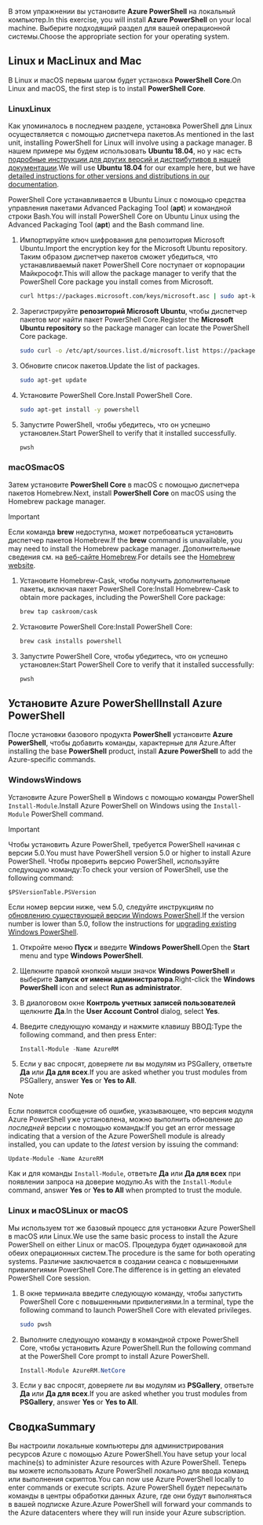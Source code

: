 <span data-ttu-id="a4ca7-101">В этом упражнении вы установите **Azure PowerShell** на локальный компьютер.</span><span class="sxs-lookup"><span data-stu-id="a4ca7-101">In this exercise, you will install **Azure PowerShell** on your local machine.</span></span> <span data-ttu-id="a4ca7-102">Выберите подходящий раздел для вашей операционной системы.</span><span class="sxs-lookup"><span data-stu-id="a4ca7-102">Choose the appropriate section for your operating system.</span></span>

## <a name="linux-and-mac"></a><span data-ttu-id="a4ca7-103">Linux и Mac</span><span class="sxs-lookup"><span data-stu-id="a4ca7-103">Linux and Mac</span></span>
<span data-ttu-id="a4ca7-104">В Linux и macOS первым шагом будет установка **PowerShell Core**.</span><span class="sxs-lookup"><span data-stu-id="a4ca7-104">On Linux and macOS, the first step is to install **PowerShell Core**.</span></span>

### <a name="linux"></a><span data-ttu-id="a4ca7-105">Linux</span><span class="sxs-lookup"><span data-stu-id="a4ca7-105">Linux</span></span>
<span data-ttu-id="a4ca7-106">Как упоминалось в последнем разделе, установка PowerShell для Linux осуществляется с помощью диспетчера пакетов.</span><span class="sxs-lookup"><span data-stu-id="a4ca7-106">As mentioned in the last unit, installing PowerShell for Linux will involve using a package manager.</span></span> <span data-ttu-id="a4ca7-107">В нашем примере мы будем использовать **Ubuntu 18.04**, но у нас есть [подробные инструкции для других версий и дистрибутивов в нашей документации](https://docs.microsoft.com/powershell/scripting/setup/installing-powershell-core-on-linux).</span><span class="sxs-lookup"><span data-stu-id="a4ca7-107">We will use **Ubuntu 18.04** for our example here, but we have [detailed instructions for other versions and distributions in our documentation](https://docs.microsoft.com/powershell/scripting/setup/installing-powershell-core-on-linux).</span></span>

<span data-ttu-id="a4ca7-108">PowerShell Core устанавливается в Ubuntu Linux с помощью средства управления пакетами Advanced Packaging Tool (**apt**) и командной строки Bash.</span><span class="sxs-lookup"><span data-stu-id="a4ca7-108">You will install PowerShell Core on Ubuntu Linux using the Advanced Packaging Tool (**apt**) and the Bash command line.</span></span> 

1. <span data-ttu-id="a4ca7-109">Импортируйте ключ шифрования для репозитория Microsoft Ubuntu.</span><span class="sxs-lookup"><span data-stu-id="a4ca7-109">Import the encryption key for the Microsoft Ubuntu repository.</span></span> <span data-ttu-id="a4ca7-110">Таким образом диспетчер пакетов сможет убедиться, что устанавливаемый пакет PowerShell Core поступает от корпорации Майкрософт.</span><span class="sxs-lookup"><span data-stu-id="a4ca7-110">This will allow the package manager to verify that the PowerShell Core package you install comes from Microsoft.</span></span>

    ```bash
    curl https://packages.microsoft.com/keys/microsoft.asc | sudo apt-key add -
    ```
1. <span data-ttu-id="a4ca7-111">Зарегистрируйте **репозиторий Microsoft Ubuntu**, чтобы диспетчер пакетов мог найти пакет PowerShell Core.</span><span class="sxs-lookup"><span data-stu-id="a4ca7-111">Register the **Microsoft Ubuntu repository** so the package manager can locate the PowerShell Core package.</span></span>

    ```bash
    sudo curl -o /etc/apt/sources.list.d/microsoft.list https://packages.microsoft.com/config/ubuntu/18.04/prod.list
    ```

1. <span data-ttu-id="a4ca7-112">Обновите список пакетов.</span><span class="sxs-lookup"><span data-stu-id="a4ca7-112">Update the list of packages.</span></span>

    ```bash
    sudo apt-get update
    ```

1. <span data-ttu-id="a4ca7-113">Установите PowerShell Core.</span><span class="sxs-lookup"><span data-stu-id="a4ca7-113">Install PowerShell Core.</span></span>

    ```bash
    sudo apt-get install -y powershell
    ```

1. <span data-ttu-id="a4ca7-114">Запустите PowerShell, чтобы убедитесь, что он успешно установлен.</span><span class="sxs-lookup"><span data-stu-id="a4ca7-114">Start PowerShell to verify that it installed successfully.</span></span>

    ```bash
    pwsh
    ```

### <a name="macos"></a><span data-ttu-id="a4ca7-115">macOS</span><span class="sxs-lookup"><span data-stu-id="a4ca7-115">macOS</span></span>
<span data-ttu-id="a4ca7-116">Затем установите **PowerShell Core** в macOS с помощью диспетчера пакетов Homebrew.</span><span class="sxs-lookup"><span data-stu-id="a4ca7-116">Next, install **PowerShell Core** on macOS using the Homebrew package manager.</span></span>

> [!IMPORTANT]
> <span data-ttu-id="a4ca7-117">Если команда **brew** недоступна, может потребоваться установить диспетчер пакетов Homebrew.</span><span class="sxs-lookup"><span data-stu-id="a4ca7-117">If the **brew** command is unavailable, you may need to install the Homebrew package manager.</span></span> <span data-ttu-id="a4ca7-118">Дополнительные сведения см. на [веб-сайте Homebrew](https://brew.sh/).</span><span class="sxs-lookup"><span data-stu-id="a4ca7-118">For details see the [Homebrew website](https://brew.sh/).</span></span>

1. <span data-ttu-id="a4ca7-119">Установите Homebrew-Cask, чтобы получить дополнительные пакеты, включая пакет PowerShell Core:</span><span class="sxs-lookup"><span data-stu-id="a4ca7-119">Install Homebrew-Cask to obtain more packages, including the PowerShell Core package:</span></span>

    ```bash
    brew tap caskroom/cask
    ```
1. <span data-ttu-id="a4ca7-120">Установите PowerShell Core:</span><span class="sxs-lookup"><span data-stu-id="a4ca7-120">Install PowerShell Core:</span></span>

    ```bash
    brew cask installs powershell
    ```

1. <span data-ttu-id="a4ca7-121">Запустите PowerShell Core, чтобы убедитесь, что он успешно установлен:</span><span class="sxs-lookup"><span data-stu-id="a4ca7-121">Start PowerShell Core to verify that it installed successfully:</span></span>

    ```bash
    pwsh
    ```

## <a name="install-azure-powershell"></a><span data-ttu-id="a4ca7-122">Установите Azure PowerShell</span><span class="sxs-lookup"><span data-stu-id="a4ca7-122">Install Azure PowerShell</span></span>
<span data-ttu-id="a4ca7-123">После установки базового продукта **PowerShell** установите **Azure PowerShell**, чтобы добавить команды, характерные для Azure.</span><span class="sxs-lookup"><span data-stu-id="a4ca7-123">After installing the base **PowerShell** product, install **Azure PowerShell** to add the Azure-specific commands.</span></span>

### <a name="windows"></a><span data-ttu-id="a4ca7-124">Windows</span><span class="sxs-lookup"><span data-stu-id="a4ca7-124">Windows</span></span>
<span data-ttu-id="a4ca7-125">Установите Azure PowerShell в Windows с помощью команды PowerShell `Install-Module`.</span><span class="sxs-lookup"><span data-stu-id="a4ca7-125">Install Azure PowerShell on Windows using the `Install-Module` PowerShell command.</span></span>

> [!IMPORTANT]
> <span data-ttu-id="a4ca7-126">Чтобы установить Azure PowerShell, требуется PowerShell начиная с версии 5.0.</span><span class="sxs-lookup"><span data-stu-id="a4ca7-126">You must have PowerShell version 5.0 or higher to install Azure PowerShell.</span></span> <span data-ttu-id="a4ca7-127">Чтобы проверить версию PowerShell, используйте следующую команду:</span><span class="sxs-lookup"><span data-stu-id="a4ca7-127">To check your version of PowerShell, use the following command:</span></span> 
>
> `$PSVersionTable.PSVersion` 
>
><span data-ttu-id="a4ca7-128">Если номер версии ниже, чем 5.0, следуйте инструкциям по [обновлению существующей версии Windows PowerShell](https://docs.microsoft.com/powershell/scripting/setup/installing-windows-powershell?view=powershell-6#upgrading-existing-windows-powershell).</span><span class="sxs-lookup"><span data-stu-id="a4ca7-128">If the version number is lower than 5.0, follow the instructions for [upgrading existing Windows PowerShell](https://docs.microsoft.com/powershell/scripting/setup/installing-windows-powershell?view=powershell-6#upgrading-existing-windows-powershell).</span></span>

1. <span data-ttu-id="a4ca7-129">Откройте меню **Пуск** и введите **Windows PowerShell**.</span><span class="sxs-lookup"><span data-stu-id="a4ca7-129">Open the **Start** menu and type **Windows PowerShell**.</span></span>
2. <span data-ttu-id="a4ca7-130">Щелкните правой кнопкой мыши значок **Windows PowerShell** и выберите **Запуск от имени администратора**.</span><span class="sxs-lookup"><span data-stu-id="a4ca7-130">Right-click the **Windows PowerShell** icon and select **Run as administrator**.</span></span>
3. <span data-ttu-id="a4ca7-131">В диалоговом окне **Контроль учетных записей пользователей** щелкните **Да**.</span><span class="sxs-lookup"><span data-stu-id="a4ca7-131">In the **User Account Control** dialog, select **Yes**.</span></span>
4. <span data-ttu-id="a4ca7-132">Введите следующую команду и нажмите клавишу ВВОД:</span><span class="sxs-lookup"><span data-stu-id="a4ca7-132">Type the following command, and then press Enter:</span></span>

    ```powershell
    Install-Module -Name AzureRM
    ```
5. <span data-ttu-id="a4ca7-133">Если у вас спросят, доверяете ли вы модулям из PSGallery, ответьте **Да** или **Да для всех**.</span><span class="sxs-lookup"><span data-stu-id="a4ca7-133">If you are asked whether you trust modules from PSGallery, answer **Yes** or **Yes to All**.</span></span>

> [!NOTE]
> <span data-ttu-id="a4ca7-134">Если появится сообщение об ошибке, указывающее, что версия модуля Azure PowerShell уже установлена, можно выполнить обновление до _последней_ версии с помощью команды:</span><span class="sxs-lookup"><span data-stu-id="a4ca7-134">If you get an error message indicating that a version of the Azure PowerShell module is already installed, you can update to the _latest_ version by issuing the command:</span></span>
> 
> `Update-Module -Name AzureRM`
> 
> <span data-ttu-id="a4ca7-135">Как и для команды `Install-Module`, ответьте **Да** или **Да для всех** при появлении запроса на доверие модулю.</span><span class="sxs-lookup"><span data-stu-id="a4ca7-135">As with the `Install-Module` command, answer **Yes** or **Yes to All** when prompted to trust the module.</span></span>

### <a name="linux-or-macos"></a><span data-ttu-id="a4ca7-136">Linux и macOS</span><span class="sxs-lookup"><span data-stu-id="a4ca7-136">Linux or macOS</span></span>
<span data-ttu-id="a4ca7-137">Мы используем тот же базовый процесс для установки Azure PowerShell в macOS или Linux.</span><span class="sxs-lookup"><span data-stu-id="a4ca7-137">We use the same basic process to install the Azure PowerShell on either Linux or macOS.</span></span> <span data-ttu-id="a4ca7-138">Процедура будет одинаковой для обеих операционных систем.</span><span class="sxs-lookup"><span data-stu-id="a4ca7-138">The procedure is the same for both operating systems.</span></span> <span data-ttu-id="a4ca7-139">Различие заключается в создании сеанса с повышенными привилегиями PowerShell Core.</span><span class="sxs-lookup"><span data-stu-id="a4ca7-139">The difference is in getting an elevated PowerShell Core session.</span></span>

1. <span data-ttu-id="a4ca7-140">В окне терминала введите следующую команду, чтобы запустить PowerShell Core с повышенными привилегиями.</span><span class="sxs-lookup"><span data-stu-id="a4ca7-140">In a terminal, type the following command to launch PowerShell Core with elevated privileges.</span></span>

    ```bash
    sudo pwsh
    ```

1. <span data-ttu-id="a4ca7-141">Выполните следующую команду в командной строке PowerShell Core, чтобы установить Azure PowerShell.</span><span class="sxs-lookup"><span data-stu-id="a4ca7-141">Run the following command at the PowerShell Core prompt to install Azure PowerShell.</span></span>

    ```powershell
    Install-Module AzureRM.NetCore
    ```

1. <span data-ttu-id="a4ca7-142">Если у вас спросят, доверяете ли вы модулям из **PSGallery**, ответьте **Да** или **Да для всех**.</span><span class="sxs-lookup"><span data-stu-id="a4ca7-142">If you are asked whether you trust modules from **PSGallery**, answer **Yes** or **Yes to All**.</span></span>

## <a name="summary"></a><span data-ttu-id="a4ca7-143">Сводка</span><span class="sxs-lookup"><span data-stu-id="a4ca7-143">Summary</span></span>
<span data-ttu-id="a4ca7-144">Вы настроили локальные компьютеры для администрирования ресурсов Azure с помощью Azure PowerShell.</span><span class="sxs-lookup"><span data-stu-id="a4ca7-144">You have setup your local machine(s) to administer Azure resources with Azure PowerShell.</span></span> <span data-ttu-id="a4ca7-145">Теперь вы можете использовать Azure PowerShell локально для ввода команд или выполнения скриптов.</span><span class="sxs-lookup"><span data-stu-id="a4ca7-145">You can now use Azure PowerShell locally to enter commands or execute scripts.</span></span> <span data-ttu-id="a4ca7-146">Azure PowerShell будет пересылать команды в центры обработки данных Azure, где они будут выполняться в вашей подписке Azure.</span><span class="sxs-lookup"><span data-stu-id="a4ca7-146">Azure PowerShell will forward your commands to the Azure datacenters where they will run inside your Azure subscription.</span></span>
